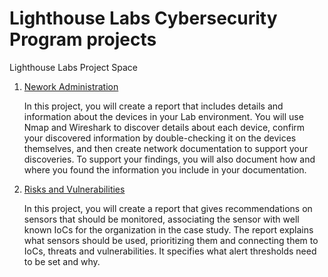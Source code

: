 # Lighthouse Labs Cybersecurity Program projects
Lighthouse Labs Project Space

1. [Nework Administration](https://drive.google.com/file/d/1tlBesesnekpW8tMI69WgcqJgEAkOoanA/view?usp=sharing)

    In this project, you will create a report that includes details and information about the devices in your Lab environment. You will use Nmap and Wireshark to discover details about     each device, confirm your discovered information by double-checking it on the devices themselves, and then create network documentation to support your discoveries. To support your     findings, you will also document how and where you found the information you include in your documentation.

2. [Risks and Vulnerabilities](https://drive.google.com/file/d/1WmE9PYq7hda3vqpAPaaSXmiB6_4wpmnP/view?usp=sharing)

    In this project, you will create a report that gives recommendations on sensors that should be monitored, associating the sensor with well known IoCs for the organization in the case study. The report explains what sensors should be used, prioritizing them and connecting them to IoCs, threats and vulnerabilities. It specifies what alert thresholds need to be set and why.
